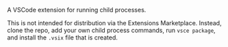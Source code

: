 A VSCode extension for running child processes.

This is not intended for distribution via the Extensions Marketplace.
Instead, clone the repo, add your own child process commands, run `vsce package`, and install the `.vsix` file that is created.
